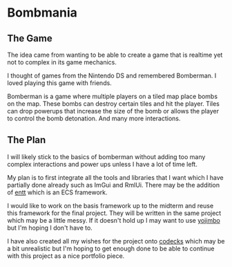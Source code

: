 # Bombmania

## The Game

The idea came from wanting to be able to create a game that is realtime yet not to complex in its game mechanics.

I thought of games from the Nintendo DS and remembered Bomberman. I loved playing this game with friends.

Bomberman is a game where multiple players on a tiled map place bombs on the map. These bombs can destroy certain tiles and hit the player. Tiles can drop powerups that increase the size of the bomb or allows the player to control the bomb detonation. And many more interactions.

## The Plan

I will likely stick to the basics of bomberman without adding too many complex interactions and power ups unless I have a lot of time left.

My plan is to first integrate all the tools and libraries that I want which I have partially done already such as ImGui and RmlUi. There may be the addition of [entt](https://github.com/skypjack/entt) which is an ECS framework.

I would like to work on the basis framework up to the midterm and reuse this framework for the final project. They will be written in the same project which may be a little messy. If it doesn't hold up I may want to use [yojimbo](https://github.com/networkprotocol/yojimbo) but I'm hoping I don't have to.

I have also created all my wishes for the project onto [codecks](https://dylan-wijnen.codecks.io/decks) which may be a bit unrealistic but I'm hoping to get enough done to be able to continue with this project as a nice portfolio piece.